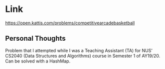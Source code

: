 # Link

https://open.kattis.com/problems/competitivearcadebasketball

## Personal Thoughts

Problem that I attempted while I was a Teaching Assistant (TA) for NUS' CS2040 (Data Structures and Algorithms) course in Semester 1 of AY19/20.
Can be solved with a HashMap.

